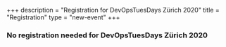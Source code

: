 +++
description = "Registration for DevOpsTuesDays Zürich 2020"
title = "Registration"
type = "new-event"
+++
<h3>No registration needed for DevOpsTuesDays Zürich 2020</h3>